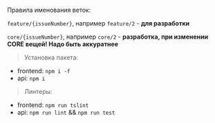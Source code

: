Правила именования веток:

`feature/{issueNumber}`, например `feature/2` - **для разработки**

`core/{issueNumber}`, например `core/2` - **разработка, при изменении CORE вещей! Надо быть аккуратнее**

> Установка пакета: 
  - frontend: `npm i -f`
  - api: `npm i`

> Линтеры: 
  - frontend: `npm run tslint`
  - api: `npm run lint` && `npm run test`
